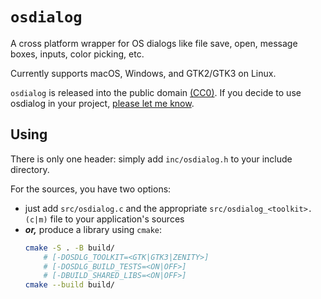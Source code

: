 # `osdialog`

A cross platform wrapper for OS dialogs like file save, open, message boxes, inputs, color picking, etc.

Currently supports macOS, Windows, and GTK2/GTK3 on Linux.

`osdialog` is released into the public domain [(CC0)](LICENSE.txt).
If you decide to use osdialog in your project, [please let me know](https://github.com/AndrewBelt/osdialog/issues/9).

## Using

There is only one header: simply add `inc/osdialog.h` to your include directory.

For the sources, you have two options:

-   just add `src/osdialog.c` and the appropriate `src/osdialog_<toolkit>.(c|m)` file to your application's sources
-   ***or,*** produce a library using `cmake`:
    ```sh
    cmake -S . -B build/
        # [-DOSDLG_TOOLKIT=<GTK|GTK3|ZENITY>]
        # [-DOSDLG_BUILD_TESTS=<ON|OFF>]
        # [-DBUILD_SHARED_LIBS=<ON|OFF>]
    cmake --build build/
    ```
